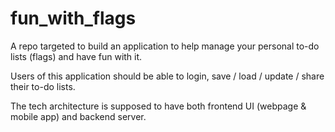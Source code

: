 # fun_with_flags

A repo targeted to build an application to help manage your personal to-do lists (flags) and have fun with it.

Users of this application should be able to login, save / load / update / share their to-do lists.

The tech architecture is supposed to have both frontend UI (webpage & mobile app) and backend server.
